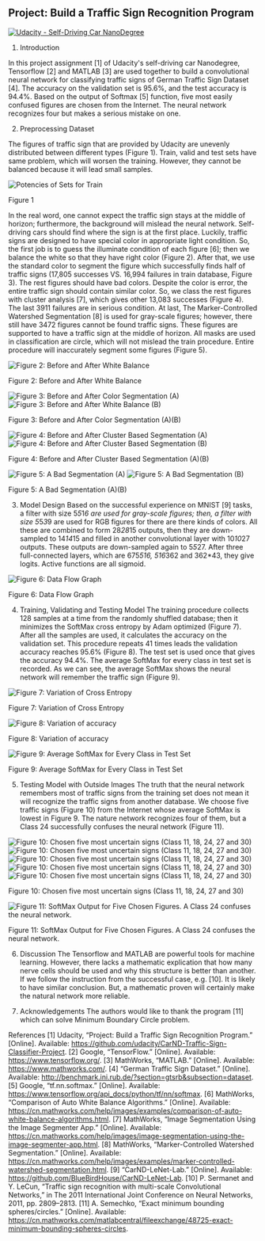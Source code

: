 ## Project: Build a Traffic Sign Recognition Program
[![Udacity - Self-Driving Car NanoDegree](https://s3.amazonaws.com/udacity-sdc/github/shield-carnd.svg)](http://www.udacity.com/drive)

1. 	Introduction

In this project assignment [1] of Udacity's self-driving car Nanodegree, Tensorflow [2] and MATLAB [3] are used together to build a convolutional neural network for classifying traffic signs of German Traffic Sign Dataset [4]. The accuracy on the validation set is 95.6%, and the test accuracy is 94.4%. Based on the output of Softmax [5] function, five most easily confused figures are chosen from the Internet. The neural network recognizes four but makes a serious mistake on one.

2.	Preprocessing Dataset

The figures of traffic sign that are provided by Udacity are unevenly distributed between different types (Figure 1). Train, valid and test sets have same problem, which will worsen the training. However, they cannot be balanced because it will lead small samples. 

![Potencies of Sets for Train](./WriteUpMarkDownFiles/image001.png)

Figure 1

In the real word, one cannot expect the traffic sign stays at the middle of horizon; furthermore, the background will mislead the neural network. Self-driving cars should find where the sign is at the first place. Luckily, traffic signs are designed to have special color in appropriate light condition. So, the first job is to guess the illuminate condition of each figure [6]; then we balance the white so that they have right color (Figure 2). After that, we use the standard color to segment the figure which successfully finds half of traffic signs (17,805 successes VS. 16,994 failures in train database, Figure 3). The rest figures should have bad colors. Despite the color is error, the entire traffic sign should contain similar color. So, we class the rest figures with cluster analysis [7], which gives other 13,083 successes (Figure 4). The last 3911 failures are in serious condition. At last, The Marker-Controlled Watershed Segmentation [8] is used for gray-scale figures; however, there still have 3472 figures cannot be found traffic signs. These figures are supported to have a traffic sign at the middle of horizon. All masks are used in classification are circle, which will not mislead the train procedure. Entire procedure will inaccurately segment some figures (Figure 5).

![Figure 2: Before and After White Balance](./WriteUpMarkDownFiles/image002.png)

Figure 2: Before and After White Balance

![Figure 3: Before and After Color Segmentation (A)](./WriteUpMarkDownFiles/image003.png)
![Figure 3: Before and After White Balance (B)](./WriteUpMarkDownFiles/image004.png)

Figure 3: Before and After Color Segmentation (A)(B)

![Figure 4: Before and After Cluster Based Segmentation (A)](./WriteUpMarkDownFiles/image005.png)
![Figure 4: Before and After Cluster Based Segmentation (B)](./WriteUpMarkDownFiles/image006.png)

Figure 4: Before and After Cluster Based Segmentation (A)(B)

![Figure 5: A Bad Segmentation (A)](./WriteUpMarkDownFiles/image007.png)
![Figure 5: A Bad Segmentation (B)](./WriteUpMarkDownFiles/image008.png)

Figure 5: A Bad Segmentation (A)(B)

3.	Model Design
Based on the successful experience on MNIST [9] tasks, a filter with size 5*5*1*6 are used for gray-scale figures; then, a filter with size 5*5*3*9 are used for RGB figures for there are there kinds of colors. All these are combined to form 28*28*15 outputs, then they are down-sampled to 14*14*15 and filled in another convolutional layer with 10*10*27 outputs. These outputs are down-sampled again to 5*5*27. After three full-connected layers, which are 675*516, 516*362 and 362*43, they give logits. Active functions are all sigmoid. 

![Figure 6: Data Flow Graph](./WriteUpMarkDownFiles/image009.png)

Figure 6: Data Flow Graph

4.	Training, Validating and Testing Model
The training procedure collects 128 samples at a time from the randomly shuffled database; then it minimizes the SoftMax cross entropy by Adam optimized (Figure 7). After all the samples are used, it calculates the accuracy on the validation set. This procedure repeats 41 times leads the validation accuracy reaches 95.6% (Figure 8). The test set is used once that gives the accuracy 94.4%. The average SoftMax for every class in test set is recorded. As we can see, the average SoftMax shows the neural network will remember the traffic sign (Figure 9). 

![Figure 7: Variation of Cross Entropy](./WriteUpMarkDownFiles/image010.png)

Figure 7: Variation of Cross Entropy

![Figure 8: Variation of accuracy](./WriteUpMarkDownFiles/image011.png)

Figure 8: Variation of accuracy

![Figure 9: Average SoftMax for Every Class in Test Set](./WriteUpMarkDownFiles/image012.png)

Figure 9: Average SoftMax for Every Class in Test Set

5.	Testing Model with Outside Images
The truth that the neural network remembers most of traffic signs from the training set does not mean it will recognize the traffic signs from another database. We choose five traffic signs (Figure 10) from the Internet whose average SoftMax is lowest in Figure 9. The nature network recognizes four of them, but a Class 24 successfully confuses the neural network (Figure 11). 

![Figure 10: Chosen five most uncertain signs (Class 11, 18, 24, 27 and 30)](./WriteUpMarkDownFiles/image013.png)
![Figure 10: Chosen five most uncertain signs (Class 11, 18, 24, 27 and 30)](./WriteUpMarkDownFiles/image014.png)
![Figure 10: Chosen five most uncertain signs (Class 11, 18, 24, 27 and 30)](./WriteUpMarkDownFiles/image015.png)
![Figure 10: Chosen five most uncertain signs (Class 11, 18, 24, 27 and 30)](./WriteUpMarkDownFiles/image016.png)
![Figure 10: Chosen five most uncertain signs (Class 11, 18, 24, 27 and 30)](./WriteUpMarkDownFiles/image017.png)

Figure 10: Chosen five most uncertain signs (Class 11, 18, 24, 27 and 30)

![Figure 11: SoftMax Output for Five Chosen Figures. A Class 24 confuses the neural network.](./WriteUpMarkDownFiles/image018.png)

Figure 11: SoftMax Output for Five Chosen Figures. A Class 24 confuses the neural network.

6.	Discussion
The Tensorflow and MATLAB are powerful tools for machine learning. However, there lacks a mathematic explication that how many nerve cells should be used and why this structure is better than another. If we follow the instruction from the successful case, e.g. [10]. It is likely to have similar conclusion. But, a mathematic proven will certainly make the natural network more reliable. 

7.	Acknowledgements
The authors would like to thank the program [11] which can solve Minimum Boundary Circle problem.

References
[1]	Udacity, “Project: Build a Traffic Sign Recognition Program.” [Online]. Available: https://github.com/udacity/CarND-Traffic-Sign-Classifier-Project.
[2]	Google, “TensorFlow.” [Online]. Available: https://www.tensorflow.org/.
[3]	MathWorks, “MATLAB.” [Online]. Available: https://www.mathworks.com/.
[4]	“German Traffic Sign Dataset.” [Online]. Available: http://benchmark.ini.rub.de/?section=gtsrb&subsection=dataset.
[5]	Google, “tf.nn.softmax.” [Online]. Available: https://www.tensorflow.org/api_docs/python/tf/nn/softmax.
[6]	MathWorks, “Comparison of Auto White Balance Algorithms.” [Online]. Available: https://cn.mathworks.com/help/images/examples/comparison-of-auto-white-balance-algorithms.html.
[7]	MathWorks, “Image Segmentation Using the Image Segmenter App.” [Online]. Available: https://cn.mathworks.com/help/images/image-segmentation-using-the-image-segmenter-app.html.
[8]	MathWorks, “Marker-Controlled Watershed Segmentation.” [Online]. Available: https://cn.mathworks.com/help/images/examples/marker-controlled-watershed-segmentation.html.
[9]	“CarND-LeNet-Lab.” [Online]. Available: https://github.com/BlueBirdHouse/CarND-LeNet-Lab.
[10]	P. Sermanet and Y. LeCun, “Traffic sign recognition with multi-scale Convolutional Networks,” in The 2011 International Joint Conference on Neural Networks, 2011, pp. 2809–2813.
[11]	A. Semechko, “Exact minimum bounding spheres/circles.” [Online]. Available: https://cn.mathworks.com/matlabcentral/fileexchange/48725-exact-minimum-bounding-spheres-circles.

